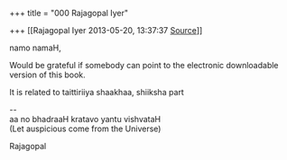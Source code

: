 +++
title = "000 Rajagopal Iyer"

+++
[[Rajagopal Iyer	2013-05-20, 13:37:37 [Source](https://groups.google.com/g/samskrita/c/fJV6m9kcwYE)]]



namo namaH,  
  

Would be grateful if somebody can point to the electronic downloadable version of this book.  
  

It is related to taittiriiya shaakhaa, shiiksha part  

  
--  
aa no bhadraaH kratavo yantu vishvataH  
(Let auspicious come from the Universe)  
  
Rajagopal

